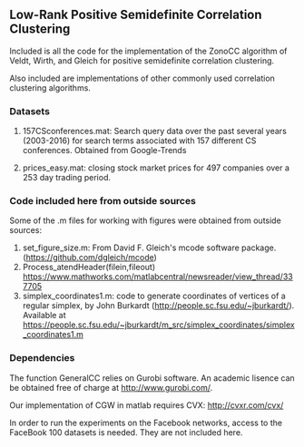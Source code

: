## Low-Rank Positive Semidefinite Correlation Clustering

Included is all the code for the implementation of the ZonoCC algorithm of Veldt, Wirth, and Gleich for positive semidefinite correlation clustering.

Also included are implementations of other commonly used correlation clustering algorithms.

### Datasets

1. 157CSconferences.mat: Search query data over the past several years (2003-2016) for search terms associated with 157 different CS conferences. Obtained from Google-Trends

2. prices_easy.mat: closing stock market prices for 497 companies over a 253 day trading period.

### Code included here from outside sources

Some of the .m files for working with figures were obtained from outside sources:

1. set_figure_size.m: From David F. Gleich's mcode software package. (https://github.com/dgleich/mcode)
2. Process_atendHeader(filein,fileout) https://www.mathworks.com/matlabcentral/newsreader/view_thread/337705
3. simplex_coordinates1.m: code to generate coordinates of vertices of a regular simplex, by John Burkardt (http://people.sc.fsu.edu/~jburkardt/). Available at https://people.sc.fsu.edu/~jburkardt/m_src/simplex_coordinates/simplex_coordinates1.m

### Dependencies

The function GeneralCC relies on Gurobi software. An academic lisence can be obtained free of charge at http://www.gurobi.com/.

Our implementation of CGW in matlab requires CVX: http://cvxr.com/cvx/

In order to run the experiments on the Facebook networks, access to the FaceBook 100 datasets is needed. They are not included here.
